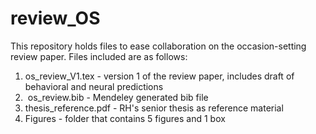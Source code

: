# review_OS
This repository holds files to ease collaboration on the occasion-setting review paper.
Files included are as follows:

1)  os_review_V1.tex - version 1 of the review paper, includes draft of behavioral and neural predictions
2)  os_review.bib - Mendeley generated bib file
3)  thesis_reference.pdf - RH's senior thesis as reference material
4)  Figures - folder that contains 5 figures and 1 box
